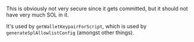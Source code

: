 This is obviously not very secure since it gets committed, but it should not have very much SOL in it.

It's used by `getWalletKeypairForScript`, which is used by `generateSplAllowlistConfig` (amongst other things).